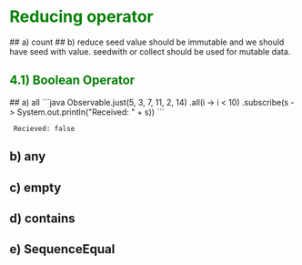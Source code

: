 
<h1 style="color:green;">  Reducing operator </h1>
## a) count
## b) reduce
  seed value should be immutable and we should have seed with value.
  seedwith or collect should be used for mutable data.

<h2 style="color:green;"> 4.1) Boolean Operator </h2>
## a) all
```java 
Observable.just(5, 3, 7, 11, 2, 14)
.all(i -> i < 10)
.subscribe(s -> System.out.println("Received: " + s))
```

```
 Recieved: false
```
## b) any
## c) empty
## d) contains
## e) SequenceEqual
